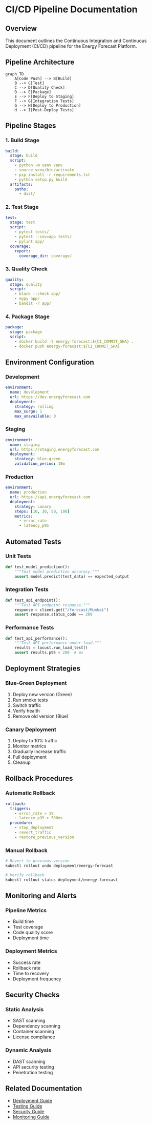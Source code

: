 # CI/CD Pipeline Documentation

## Overview

This document outlines the Continuous Integration and Continuous Deployment (CI/CD) pipeline for the Energy Forecast Platform.

## Pipeline Architecture

```mermaid
graph TD
    A[Code Push] --> B[Build]
    B --> C[Test]
    C --> D[Quality Check]
    D --> E[Package]
    E --> F[Deploy to Staging]
    F --> G[Integration Tests]
    G --> H[Deploy to Production]
    H --> I[Post-Deploy Tests]
```

## Pipeline Stages

### 1. Build Stage
```yaml
build:
  stage: build
  script:
    - python -m venv venv
    - source venv/bin/activate
    - pip install -r requirements.txt
    - python setup.py build
  artifacts:
    paths:
      - dist/
```

### 2. Test Stage
```yaml
test:
  stage: test
  script:
    - pytest tests/
    - pytest --cov=app tests/
    - pylint app/
  coverage:
    report:
      coverage_dir: coverage/
```

### 3. Quality Check
```yaml
quality:
  stage: quality
  script:
    - black --check app/
    - mypy app/
    - bandit -r app/
```

### 4. Package Stage
```yaml
package:
  stage: package
  script:
    - docker build -t energy-forecast:${CI_COMMIT_SHA} .
    - docker push energy-forecast:${CI_COMMIT_SHA}
```

## Environment Configuration

### Development
```yaml
environment:
  name: development
  url: https://dev.energyforecast.com
  deployment:
    strategy: rolling
    max_surge: 1
    max_unavailable: 0
```

### Staging
```yaml
environment:
  name: staging
  url: https://staging.energyforecast.com
  deployment:
    strategy: blue-green
    validation_period: 10m
```

### Production
```yaml
environment:
  name: production
  url: https://api.energyforecast.com
  deployment:
    strategy: canary
    steps: [10, 30, 50, 100]
    metrics:
      - error_rate
      - latency_p95
```

## Automated Tests

### Unit Tests
```python
def test_model_prediction():
    """Test model prediction accuracy."""
    assert model.predict(test_data) == expected_output
```

### Integration Tests
```python
def test_api_endpoint():
    """Test API endpoint response."""
    response = client.get("/forecast/Mumbai")
    assert response.status_code == 200
```

### Performance Tests
```python
def test_api_performance():
    """Test API performance under load."""
    results = locust.run_load_test()
    assert results.p95 < 200  # ms
```

## Deployment Strategies

### Blue-Green Deployment
1. Deploy new version (Green)
2. Run smoke tests
3. Switch traffic
4. Verify health
5. Remove old version (Blue)

### Canary Deployment
1. Deploy to 10% traffic
2. Monitor metrics
3. Gradually increase traffic
4. Full deployment
5. Cleanup

## Rollback Procedures

### Automatic Rollback
```yaml
rollback:
  triggers:
    - error_rate > 1%
    - latency_p95 > 500ms
  procedure:
    - stop_deployment
    - revert_traffic
    - restore_previous_version
```

### Manual Rollback
```bash
# Revert to previous version
kubectl rollout undo deployment/energy-forecast

# Verify rollback
kubectl rollout status deployment/energy-forecast
```

## Monitoring and Alerts

### Pipeline Metrics
- Build time
- Test coverage
- Code quality score
- Deployment time

### Deployment Metrics
- Success rate
- Rollback rate
- Time to recovery
- Deployment frequency

## Security Checks

### Static Analysis
- SAST scanning
- Dependency scanning
- Container scanning
- License compliance

### Dynamic Analysis
- DAST scanning
- API security testing
- Penetration testing

## Related Documentation
- [Deployment Guide](./deployment_guide.md)
- [Testing Guide](./testing_guide.md)
- [Security Guide](./security_guide.md)
- [Monitoring Guide](./monitoring_guide.md)
